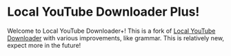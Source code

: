 <h1> Local YouTube Downloader Plus! </h1>
Welcome to Local YouTube Downloader+! This is a fork of <a href="https://greasyfork.org/nb/scripts/369400-local-youtube-downloader">Local YouTube Downloader</a> with various improvements, like grammar. This is relatively new, expect more in the future!
